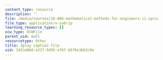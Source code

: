 ```yaml
---
content_type: resource
description: ''
file: /media/courses/18-086-mathematical-methods-for-engineers-ii-spring-2006/3453e0b0e2379d56ef6fb5f6e3bb5c9e_NEsObJTwDXI.srt
file_type: application/x-subrip
learning_resource_types: []
ocw_type: OCWFile
parent_uid: null
resourcetype: Other
title: 3play caption file
uid: 3453e0b0-e237-9d56-ef6f-b5f6e3bb5c9e
---
```

